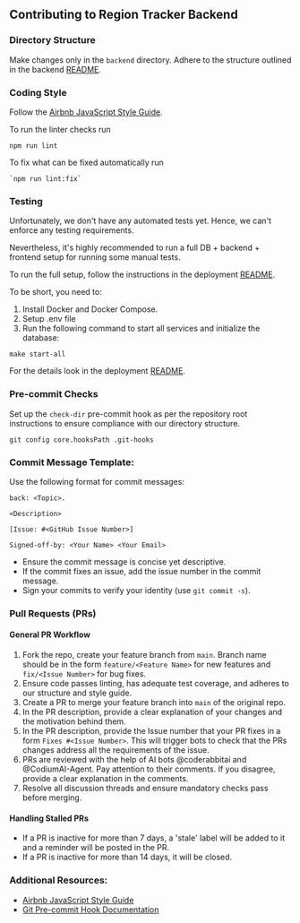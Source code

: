 ## Contributing to Region Tracker Backend

### Directory Structure 
Make changes only in the `backend` directory. Adhere to the structure outlined in the backend [README](./README.md).

### Coding Style
Follow the [Airbnb JavaScript Style Guide](https://github.com/airbnb/javascript). 

To run the linter checks run
```shell
npm run lint
```

To fix what can be fixed automatically run
```shell
`npm run lint:fix`
```

### Testing

Unfortunately, we don't have any automated tests yet. Hence, we can't enforce any testing requirements.

Nevertheless, it's highly recommended to run a full DB + backend + frontend setup for running some manual tests.

To run the full setup, follow the instructions in the deployment [README](../deployment/README.md).

To be short, you need to:
1. Install Docker and Docker Compose.
2. Setup .env file
3. Run the following command to start all services and initialize the database:
```shell
make start-all
```
For the details look in the deployment [README](../deployment/README.md). 

### Pre-commit Checks
Set up the `check-dir` pre-commit hook as per the repository root instructions to ensure compliance with our directory structure.

```shell
git config core.hooksPath .git-hooks
```

### Commit Message Template:
Use the following format for commit messages:
  ```
  back: <Topic>.

  <Description>

  [Issue: #<GitHub Issue Number>]

  Signed-off-by: <Your Name> <Your Email>
  ```
- Ensure the commit message is concise yet descriptive.
- If the commit fixes an issue, add the issue number in the commit message.
- Sign your commits to verify your identity (use `git commit -s`).

### Pull Requests (PRs)

#### General PR Workflow

1. Fork the repo, create your feature branch from `main`. Branch name should be in the form `feature/<Feature Name>` for new features and `fix/<Issue Number>` for bug fixes.
2. Ensure code passes linting, has adequate test coverage, and adheres to our structure and style guide.
3. Create a PR to merge your feature branch into `main` of the original repo.
4. In the PR description, provide a clear explanation of your changes and the motivation behind them.
5. In the PR description, provide the Issue number that your PR fixes in a form `Fixes #<Issue Number>`.
   This will trigger bots to check that the PRs changes address all the requirements of the issue.
6. PRs are reviewed with the help of AI bots @coderabbitai and @CodiumAI-Agent. Pay attention to their comments. If you disagree, provide a clear explanation in the comments.
7. Resolve all discussion threads and ensure mandatory checks pass before merging.

#### Handling Stalled PRs
   - If a PR is inactive for more than 7 days, a 'stale' label will be added to it and a reminder will be posted in the PR.
   - If a PR is inactive for more than 14 days, it will be closed.

### Additional Resources:
   - [Airbnb JavaScript Style Guide](https://github.com/airbnb/javascript)
   - [Git Pre-commit Hook Documentation](https://git-scm.com/book/en/v2/Customizing-Git-Git-Hooks)

